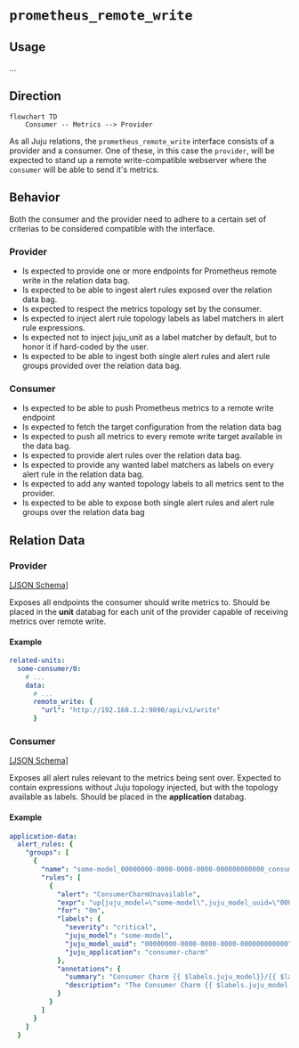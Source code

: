 # `prometheus_remote_write`

## Usage

...

## Direction

```mermaid
flowchart TD
    Consumer -- Metrics --> Provider
```

As all Juju relations, the `prometheus_remote_write` interface consists of a provider and a consumer. One of these, in this case the `provider`, will be expected to stand up a remote write-compatible webserver where the `consumer` will be able to send it's metrics.

## Behavior

Both the consumer and the provider need to adhere to a certain set of criterias to be considered compatible with the interface.

### Provider

- Is expected to provide one or more endpoints for Prometheus remote write in the relation data bag.
- Is expected to be able to ingest alert rules exposed over the relation data bag.
- Is expected to respect the metrics topology set by the consumer.
- Is expected to inject alert rule topology labels as label matchers in alert rule expressions.
- Is expected not to inject juju_unit as a label matcher by default, but to honor it if hard-coded by the user.
- Is expected to be able to ingest both single alert rules and alert rule groups provided over the relation data bag.


### Consumer
- Is expected to be able to push Prometheus metrics to a remote write endpoint
- Is expected to fetch the target configuration from the relation data bag 
- Is expected to push all metrics to every remote write target available in the data bag.
- Is expected to provide alert rules over the relation data bag.
- Is expected to provide any wanted label matchers as labels on every alert rule in the relation data bag.
- Is expected to add any wanted topology labels to all metrics sent to the provider.
- Is expected to be able to expose both single alert rules and alert rule groups over the relation data bag

## Relation Data

### Provider

[\[JSON Schema\]](./schemas/provider.json)

Exposes all endpoints the consumer should write metrics to. Should be placed in the **unit** databag for each 
unit of the provider capable of receiving metrics over remote write.

#### Example

```yaml
related-units:
  some-consumer/0:
    # ...
    data:
      # ...
      remote_write: {
        "url": "http://192.168.1.2:9090/api/v1/write"
      }
```

### Consumer

[\[JSON Schema\]](./schemas/consumer.json)

Exposes all alert rules relevant to the metrics being sent over. Expected to contain expressions without Juju topology injected, but with the topology available as labels. Should be placed in the **application** databag.

#### Example
```yaml
application-data:
  alert_rules: {
    "groups": [
      {
        "name": "some-model_00000000-0000-0000-0000-000000000000_consumer-charm_alerts",
        "rules": [
          {
            "alert": "ConsumerCharmUnavailable",
            "expr": "up{juju_model=\"some-model\",juju_model_uuid=\"00000000-0000-0000-0000-000000000000\", juju_application=\"consumer-charm\"} < 1",
            "for": "0m",
            "labels": {
              "severity": "critical",
              "juju_model": "some-model",
              "juju_model_uuid": "00000000-0000-0000-0000-000000000000",
              "juju_application": "consumer-charm"
            },
            "annotations": {
              "summary": "Consumer Charm {{ $labels.juju_model}}/{{ $labels.juju_unit }} unavailable",
              "description": "The Consumer Charm {{ $labels.juju_model }} {{ $labels.juju_unit }} is unavailable LABELS = {{ $labels }}\n"
            }
          }
        ]
      }
    ]
  }
```


